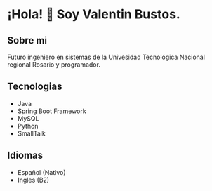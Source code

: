 # ¡Hola! 🙌 Soy Valentin Bustos.

## Sobre mi
Futuro ingeniero en sistemas de la Univesidad Tecnológica Nacional regional Rosario y programador.

## Tecnologias
- Java
- Spring Boot Framework
- MySQL
- Python
- SmallTalk

## Idiomas
- Español (Nativo)
- Ingles (B2)
